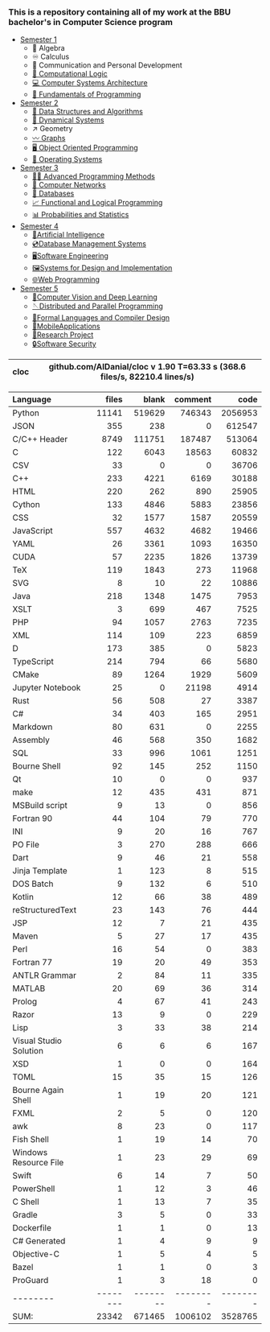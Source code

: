### This is a repository containing all of my work at the BBU bachelor's in Computer Science program

* [Semester 1](Semester1/)
    * 🔢 Algebra
    * ♾️ Calculus
    * 💬 Communication and Personal Development
    * [🔣 Computational Logic](Semester1/Computational%20Logic/)
    * [💻 Computer Systems Architecture](Semester1/Computer%20Systems%20Architecture/)
    * [🐍 Fundamentals of Programming](Semester1/Fundamentals%20of%20Programming/)
* [Semester 2](Semester2/)
    * [🌴 Data Structures and Algorithms](Semester2/Data%20Structures%20and%20Algorithms/)
    * [🔄 Dynamical Systems](Semester2/Dynamical%20Systems/)
    * ↗ Geometry
    * [〰️ Graphs](Semester2/Graphs/)
    * [🖥️ Object Oriented Programming](Semester2/Object%20Oriented%20Programming/)
    * [🐧 Operating Systems](Semester2/Operating%20Systems/)
* [Semester 3](Semester3/)
    * [👨‍💻️ Advanced Programming Methods](Semester3/Advanced%20Programming%20Methods/)
    * [📶 Computer Networks](Semester3/Computer%20Networks/)
    * [💾 Databases](Semester3/Databases/)
    * [📈 Functional and Logical Programming](Semester3/Functional%20and%20Logical%20Programming/)
    * [📊 Probabilities and Statistics](Semester3/Probabilities%20and%20Statistics/)
* [Semester 4](Semester4/)
    * [🤖Artificial Intelligence](Semester4/Artificial%20Intelligence/)
    * [💿Database Management Systems](Semester4/Database%20Management%20Systems/)
    * [🖥️Software Engineering](Semester4/Software%20Engineering/)
    * [🖼️Systems for Design and Implementation](Semester4/Systems%20for%20Design%20and%20Implementation/)
    * [🌐Web Programming](Semester4/Web%20Programming/)
* [Semester 5](Semester5/)
    * [🧿Computer Vision and Deep Learning](Semester5/Computer%20Vision%20and%20Deep%20Learning/)
    * [🪡Distributed and Parallel Programming](Semester5/Distributed%20and%20Parallel%20Programming/)
    * [🤌Formal Languages and Compiler Design](Semester5/Formal%20Languages%20and%20Compiler%20Design/)
    * [📱MobileApplications](Semester5/MobileApplications/)
    * [🔬Research Project](Semester5/Research%20Project/)
    * [🔒Software Security](Semester5/Software%20Security/)


cloc|github.com/AlDanial/cloc v 1.90  T=63.33 s (368.6 files/s, 82210.4 lines/s)
--- | ---

Language|files|blank|comment|code
:-------|-------:|-------:|-------:|-------:
Python|11141|519629|746343|2056953
JSON|355|238|0|612547
C/C++ Header|8749|111751|187487|513064
C|122|6043|18563|60832
CSV|33|0|0|36706
C++|233|4221|6169|30188
HTML|220|262|890|25905
Cython|133|4846|5883|23856
CSS|32|1577|1587|20559
JavaScript|557|4632|4682|19466
YAML|26|3361|1093|16350
CUDA|57|2235|1826|13739
TeX|119|1843|273|11968
SVG|8|10|22|10886
Java|218|1348|1475|7953
XSLT|3|699|467|7525
PHP|94|1057|2763|7235
XML|114|109|223|6859
D|173|385|0|5823
TypeScript|214|794|66|5680
CMake|89|1264|1929|5609
Jupyter Notebook|25|0|21198|4914
Rust|56|508|27|3387
C#|34|403|165|2951
Markdown|80|631|0|2255
Assembly|46|568|350|1682
SQL|33|996|1061|1251
Bourne Shell|92|145|252|1150
Qt|10|0|0|937
make|12|435|431|871
MSBuild script|9|13|0|856
Fortran 90|44|104|79|770
INI|9|20|16|767
PO File|3|270|288|666
Dart|9|46|21|558
Jinja Template|1|123|8|515
DOS Batch|9|132|6|510
Kotlin|12|66|38|489
reStructuredText|23|143|76|444
JSP|12|7|21|435
Maven|5|27|17|435
Perl|16|54|0|383
Fortran 77|19|20|49|353
ANTLR Grammar|2|84|11|335
MATLAB|20|69|36|314
Prolog|4|67|41|243
Razor|13|9|0|229
Lisp|3|33|38|214
Visual Studio Solution|6|6|6|167
XSD|1|0|0|164
TOML|15|35|15|126
Bourne Again Shell|1|19|20|121
FXML|2|5|0|120
awk|8|23|0|117
Fish Shell|1|19|14|70
Windows Resource File|1|23|29|69
Swift|6|14|7|50
PowerShell|1|12|3|46
C Shell|1|13|7|35
Gradle|3|5|0|33
Dockerfile|1|1|0|13
C# Generated|1|4|9|9
Objective-C|1|5|4|5
Bazel|1|1|0|3
ProGuard|1|3|18|0
--------|--------|--------|--------|--------
SUM:|23342|671465|1006102|3528765

